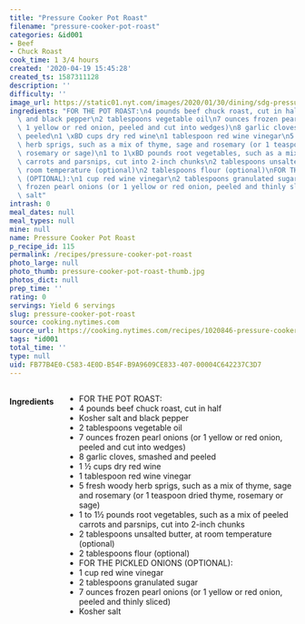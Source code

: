 ```yaml
---
title: "Pressure Cooker Pot Roast"
filename: "pressure-cooker-pot-roast"
categories: &id001
- Beef
- Chuck Roast
cook_time: 1 3/4 hours
created: '2020-04-19 15:45:28'
created_ts: 1587311128
description: ''
difficulty: ''
image_url: https://static01.nyt.com/images/2020/01/30/dining/sdg-pressure-cooker-pot-roast/merlin_168064572_dc3d6856-89e3-4cf0-bcdc-4db36e030eba-articleLarge.jpg
ingredients: "FOR THE POT ROAST:\n4 pounds beef chuck roast, cut in half\nKosher salt\
  \ and black pepper\n2 tablespoons vegetable oil\n7 ounces frozen pearl onions (or\
  \ 1 yellow or red onion, peeled and cut into wedges)\n8 garlic cloves, smashed and\
  \ peeled\n1 \xBD cups dry red wine\n1 tablespoon red wine vinegar\n5 fresh woody\
  \ herb sprigs, such as a mix of thyme, sage and rosemary (or 1 teaspoon dried thyme,\
  \ rosemary or sage)\n1 to 1\xBD pounds root vegetables, such as a mix of peeled\
  \ carrots and parsnips, cut into 2-inch chunks\n2 tablespoons unsalted butter, at\
  \ room temperature (optional)\n2 tablespoons flour (optional)\nFOR THE PICKLED ONIONS\
  \ (OPTIONAL):\n1 cup red wine vinegar\n2 tablespoons granulated sugar\n7 ounces\
  \ frozen pearl onions (or 1 yellow or red onion, peeled and thinly sliced)\nKosher\
  \ salt"
intrash: 0
meal_dates: null
meal_types: null
mine: null
name: Pressure Cooker Pot Roast
p_recipe_id: 115
permalink: /recipes/pressure-cooker-pot-roast
photo_large: null
photo_thumb: pressure-cooker-pot-roast-thumb.jpg
photos_dict: null
prep_time: ''
rating: 0
servings: Yield 6 servings
slug: pressure-cooker-pot-roast
source: cooking.nytimes.com
source_url: https://cooking.nytimes.com/recipes/1020846-pressure-cooker-pot-roast?action=click&module=Global%20Search%20Recipe%20Card&pgType=search&rank=1
tags: *id001
total_time: ''
type: null
uid: FB77B4E0-C583-4E0D-B54F-B9A9609CE833-407-00004C642237C3D7
---
```

<div class="large-8 medium-7 columns" id="writeup">	</div><!-- #writeup -->
</div><!-- #row-one -->
<div class="row" id="row-two">	<div class="medium-4 small-5 columns" id="ingredients"><h4>Ingredients</h4><div class="box box-ingredients content"><ul>
<li>FOR THE POT ROAST:</li>
<li>4 pounds beef chuck roast, cut in half</li>
<li>Kosher salt and black pepper</li>
<li>2 tablespoons vegetable oil</li>
<li>7 ounces frozen pearl onions (or 1 yellow or red onion, peeled and cut into wedges)</li>
<li>8 garlic cloves, smashed and peeled</li>
<li>1 ½ cups dry red wine</li>
<li>1 tablespoon red wine vinegar</li>
<li>5 fresh woody herb sprigs, such as a mix of thyme, sage and rosemary (or 1 teaspoon dried thyme, rosemary or sage)</li>
<li>1 to 1½ pounds root vegetables, such as a mix of peeled carrots and parsnips, cut into 2-inch chunks</li>
<li>2 tablespoons unsalted butter, at room temperature (optional)</li>
<li>2 tablespoons flour (optional)</li>
<li>FOR THE PICKLED ONIONS (OPTIONAL):</li>
<li>1 cup red wine vinegar</li>
<li>2 tablespoons granulated sugar</li>
<li>7 ounces frozen pearl onions (or 1 yellow or red onion, peeled and thinly sliced)</li>
<li>Kosher salt</li>
</ul>
</div>	</div>	<div class="medium-6 small-7 columns" id="directions">	</div>